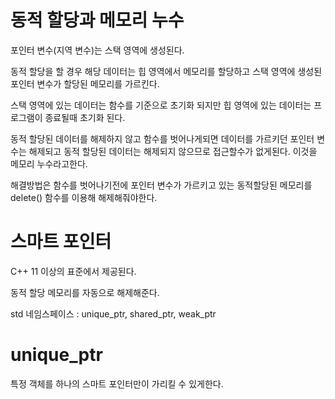 # 동적 할당과 메모리 누수
포인터 변수(지역 변수)는 스택 영역에 생성된다.

동적 할당을 할 경우 해당 데이터는 힙 영역에서 메모리를 할당하고
스택 영역에 생성된 포인터 변수가 할당된 메모리를 가르킨다.

스택 영역에 있는 데이터는 함수를 기준으로 초기화 되지만
힙 영역에 있는 데이터는 프로그램이 종료될때 초기화 된다.

동적 할당된 데이터를 해제하지 않고 함수를 벗어나게되면
데이터를 가르키던 포인터 변수는 해제되고 동적 할당된 데이터는 해제되지 않으므로 접근할수가 없게된다. 
이것을 메모리 누수라고한다.


해결방법은 함수를 벗어나기전에 포인터 변수가 가르키고 있는 동적할당된 메모리를
delete() 함수를 이용해 해제해줘야한다.

# 스마트 포인터
C++ 11 이상의 표준에서 제공된다.

동적 할당 메모리를 자동으로 해제해준다.

std 네임스페이스 : unique_ptr, shared_ptr, weak_ptr 

# unique_ptr
특정 객체를 하나의 스마트 포인터만이 가리킬 수 있게한다.
